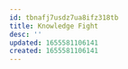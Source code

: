 ```yaml
---
id: tbnafj7usdz7ua8ifz318tb
title: Knowledge Fight
desc: ''
updated: 1655581106141
created: 1655581106141
---
```


